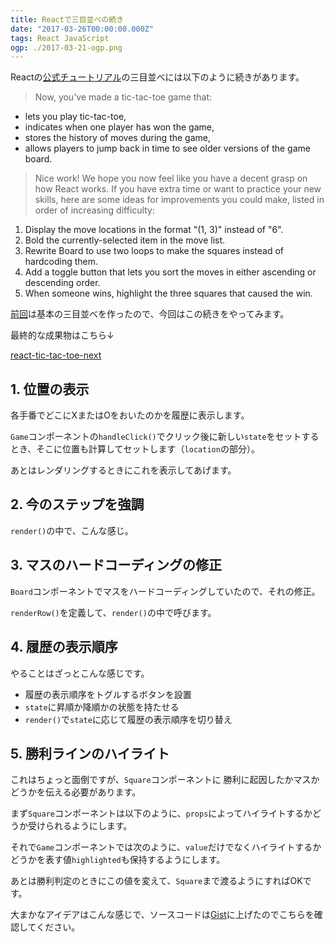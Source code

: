 ```yaml
---
title: Reactで三目並べの続き
date: "2017-03-26T00:00:00.000Z"
tags: React JavaScript
ogp: ./2017-03-21-ogp.png
---
```


Reactの[公式チュートリアル](https://facebook.github.io/react/tutorial/tutorial.html)の三目並べには以下のように続きがあります。

> Now, you've made a tic-tac-toe game that:
- lets you play tic-tac-toe,
- indicates when one player has won the game,
- stores the history of moves during the game,
- allows players to jump back in time to see older versions of the game board.

> Nice work! We hope you now feel like you have a decent grasp on how React works.
If you have extra time or want to practice your new skills, here are some ideas for improvements you could make, listed in order of increasing difficulty:
1. Display the move locations in the format "(1, 3)" instead of "6".
2. Bold the currently-selected item in the move list.
3. Rewrite Board to use two loops to make the squares instead of hardcoding them.
4. Add a toggle button that lets you sort the moves in either ascending or descending order.
5. When someone wins, highlight the three squares that caused the win.

[前回](/2017/03/21/react-tic-tac-toe.html)は基本の三目並べを作ったので、今回はこの続きをやってみます。

最終的な成果物はこちら↓

[react-tic-tac-toe-next](/playground/react-tic-tac-toe-next/)

## **1. 位置の表示**

各手番でどこにXまたはOをおいたのかを履歴に表示します。

`Game`コンポーネントの`handleClick()`でクリック後に新しい`state`をセットするとき、そこに位置も計算してセットします（`location`の部分）。

<code class="gist-code" data-gist-id="5aa916e0452aad6a647499ebab2520e3" data-gist-file="Game.js" data-gist-enable-cache="true" data-gist-line="33-45"></code>

あとはレンダリングするときにこれを表示してあげます。

<code class="gist-code" data-gist-id="5aa916e0452aad6a647499ebab2520e3" data-gist-file="Game.js" data-gist-enable-cache="true" data-gist-line="75"></code>

## **2. 今のステップを強調**

`render()`の中で、こんな感じ。

<code class="gist-code" data-gist-id="5aa916e0452aad6a647499ebab2520e3" data-gist-file="Game.js" data-gist-enable-cache="true" data-gist-line="76-78"></code>

## **3. マスのハードコーディングの修正**

`Board`コンポーネントでマスをハードコーディングしていたので、それの修正。

`renderRow()`を定義して、`render()`の中で呼びます。

<code class="gist-code" data-gist-id="5aa916e0452aad6a647499ebab2520e3" data-gist-file="Board.js" data-gist-enable-cache="true" data-gist-line="12-35"></code>

## **4. 履歴の表示順序**

やることはざっとこんな感じです。

- 履歴の表示順序をトグルするボタンを設置
- `state`に昇順か降順かの状態を持たせる
- `render()`で`state`に応じて履歴の表示順序を切り替え

<code class="gist-code" data-gist-id="5aa916e0452aad6a647499ebab2520e3" data-gist-file="Game.js" data-gist-enable-cache="true" data-gist-line="55-59"></code>

<code class="gist-code" data-gist-id="5aa916e0452aad6a647499ebab2520e3" data-gist-file="Game.js" data-gist-enable-cache="true" data-gist-line="85-103"></code>

## **5. 勝利ラインのハイライト**

これはちょっと面倒ですが、`Square`コンポーネントに
勝利に起因したかマスかどうかを伝える必要があります。

まず`Square`コンポーネントは以下のように、`props`によってハイライトするかどうか受けられるようにします。

<code class="gist-code" data-gist-id="5aa916e0452aad6a647499ebab2520e3" data-gist-file="Square.js" data-gist-enable-cache="true"></code>

それで`Game`コンポーネントでは次のように、`value`だけでなくハイライトするかどうかを表す値`highlighted`も保持するようにします。

<code class="gist-code" data-gist-id="5aa916e0452aad6a647499ebab2520e3" data-gist-file="Game.js" data-gist-enable-cache="true" data-gist-line="5-16"></code>

あとは勝利判定のときにこの値を変えて、`Square`まで渡るようにすればOKです。

大まかなアイデアはこんな感じで、ソースコードは[Gist](https://gist.github.com/saitoxu/5aa916e0452aad6a647499ebab2520e3)に上げたのでこちらを確認してください。
